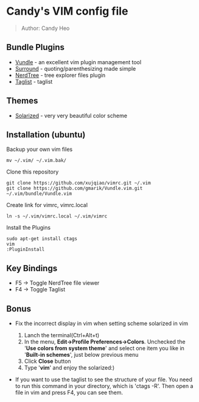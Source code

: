 # Candy's VIM config file
> Author: Candy Heo

## Bundle Plugins

*   [Vundle][vundle] - an excellent vim plugin management tool
*   [Surround][surround] - quoting/parenthesizing made simple
*   [NerdTree][nerdTree] - tree explorer files plugin
*   [Taglist][taglist] - taglist

## Themes

*   [Solarized][solarized] - very very beautiful color scheme

## Installation (ubuntu)

Backup your own vim files
    
    mv ~/.vim/ ~/.vim.bak/

Clone this repository

    git clone https://github.com/xujqiao/vimrc.git ~/.vim
    git clone https://github.com/gmarik/Vundle.vim.git ~/.vim/bundle/Vundle.vim

Create link for vimrc, vimrc.local

    ln -s ~/.vim/vimrc.local ~/.vim/vimrc

Install the Plugins

    sudo apt-get install ctags
    vim
    :PluginInstall

## Key Bindings

*   F5 -> Toggle NerdTree file viewer
*   F4 -> Toggle Taglist

## Bonus

*   Fix the incorrect display in vim when setting scheme solarized in vim
    
    1.  Lanch the terminal(Ctrl+Alt+t)
    2.  In the menu, **Edit->Profile Preferences->Colors**. Unchecked the '**Use colors from system theme**' and select one item you like in '**Built-in schemes**', just below previous menu
    3.  Click **Close** button
    4.  Type '**vim**' and enjoy the solarized:)

*   If you want to use the taglist to see the structure of your file. You need to run this command in your directory, which is 'ctags -R'. Then open a file in vim and press F4, you can see them.











 [solarized]: http://ethanschoonover.com/solarized "solarized"

 [vundle]: https://github.com/gmarik/Vundle.vim "vundle"
 [surround]: https://github.com/tpope/vim-surround "surround"
 [nerdTree]: https://github.com/scrooloose/nerdtree "nerdTree"
 [taglist]: https://github.com/vim-scripts/taglist.vim "taglist"
